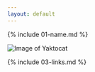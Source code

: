 ```yaml
---
layout: default
---
```


{% include 01-name.md %}
<br>

![Image of Yaktocat](https://octodex.github.com/images/yaktocat.png)
<br>

{% include 03-links.md %}

